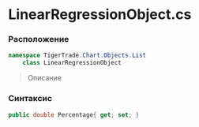 
# LinearRegressionObject.cs
### Расположение
```csharp
namespace TigerTrade.Chart.Objects.List  
    class LinearRegressionObject
```

> Описание

### Синтаксис
```csharp
public double Percentage{ get; set; }
```
